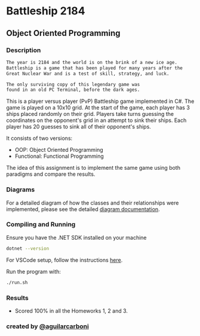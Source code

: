 # Battleship 2184

## Object Oriented Programming

### Description
```bash
The year is 2184 and the world is on the brink of a new ice age. 
Battleship is a game that has been played for many years after the 
Great Nuclear War and is a test of skill, strategy, and luck. 

The only surviving copy of this legendary game was 
found in an old PC Terminal, before the dark ages.
```

This is a player versus player (PvP) Battleship game implemented in C#. The game is played on a 10x10 grid. At the start of the game, each player has 3 ships placed randomly on their grid. Players take turns guessing the coordinates on the opponent's grid in an attempt to sink their ships. Each player has 20 guesses to sink all of their opponent's ships. 

It consists of two versions:
- OOP: Object Oriented Programming
- Functional: Functional Programming

The idea of this assignment is to implement the same game using both paradigms and compare the results.

### Diagrams

For a detailed diagram of how the classes and their relationships were implemented, please see the detailed [diagram documentation](diagrams/Diagram.md).

### Compiling and Running

Ensure you have the .NET SDK installed on your machine
```bash
dotnet --version
```
For VSCode setup, follow the instructions [here](https://code.visualstudio.com/docs/languages/dotnet#_setting-up-vs-code-for-net-development).

Run the program with:
```bash
./run.sh
```

### Results
- Scored 100% in all the Homeworks 1, 2 and 3.


### created by [@aguilarcarboni](https://github.com/aguilarcarboni/)
